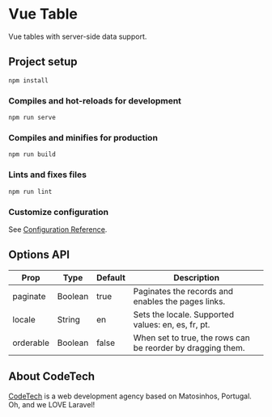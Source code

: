 # Vue Table

Vue tables with server-side data support.


## Project setup
```
npm install
```

### Compiles and hot-reloads for development
```
npm run serve
```

### Compiles and minifies for production
```
npm run build
```

### Lints and fixes files
```
npm run lint
```

### Customize configuration
See [Configuration Reference](https://cli.vuejs.org/config/).


## Options API

| Prop | Type | Default | Description | 
|----------|----------|----------|----------|
| paginate | Boolean | true | Paginates the records and enables the pages links. |
| locale | String | en | Sets the locale. Supported values: en, es, fr, pt. |
| orderable | Boolean | false | When set to true, the rows can be reorder by dragging them. |


## About CodeTech

[CodeTech](https://www.codetech.pt) is a web development agency based on Matosinhos, Portugal. Oh, and we LOVE Laravel!
